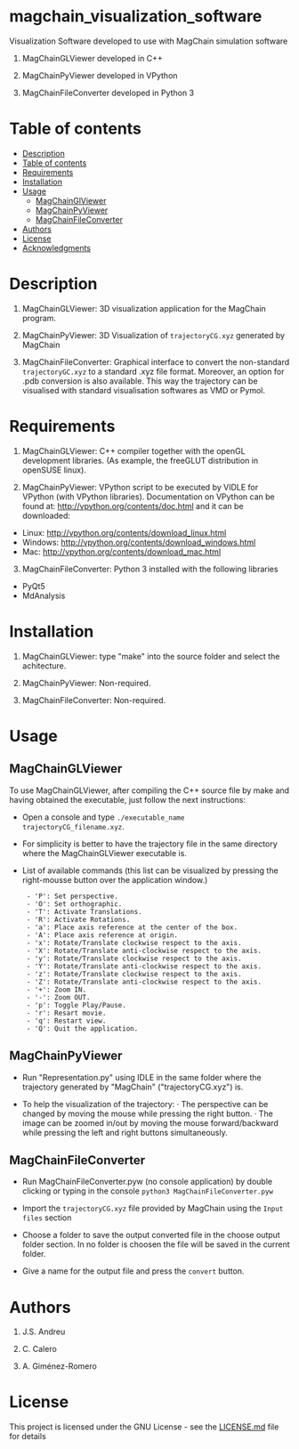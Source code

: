 # magchain_visualization_software
Visualization Software developed to use with MagChain simulation software

1) MagChainGLViewer developed in C++

2) MagChainPyViewer developed in VPython

3) MagChainFileConverter developed in Python 3

Table of contents
=================

<!--ts-->
   * [Description](#description)
   * [Table of contents](#table-of-contents)
   * [Requirements](#Requirements)
   * [Installation](#Installation)
   * [Usage](#usage)
      * [MagChainGlViewer](#MagChainGlViewer)
      * [MagChainPyViewer](#MagChainPyViewer)
      * [MagChainFileConverter](#MagChainFileConverter)
   * [Authors](#Authors)
   * [License](#License)
   * [Acknowledgments](#Acknowledgements)
<!--te-->

# Description
1) MagChainGLViewer: 3D visualization application for the MagChain program.

2) MagChainPyViewer: 3D Visualization of `trajectoryCG.xyz` generated by MagChain

3) MagChainFileConverter: Graphical interface to convert the non-standard `trajectoryGC.xyz` to a standard .xyz file format. Moreover, an option for .pdb conversion is also available. This way the trajectory can be visualised with standard visualisation softwares as VMD or Pymol.

# Requirements
1) MagChainGLViewer: C++ compiler together with the openGL development libraries. (As example, the freeGLUT distribution in openSUSE linux).

2) MagChainPyViewer: VPython script to be executed by VIDLE for VPython (with VPython libraries). Documentation on VPython can be found at: http://vpython.org/contents/doc.html and it can be downloaded:

  - Linux: http://vpython.org/contents/download_linux.html
  - Windows: http://vpython.org/contents/download_windows.html
  - Mac: http://vpython.org/contents/download_mac.html
  
3) MagChainFileConverter: Python 3 installed with the following libraries

- PyQt5
- MdAnalysis

# Installation
1) MagChainGLViewer: type "make" into the source folder and select the achitecture.

2) MagChainPyViewer: Non-required.

3) MagChainFileConverter: Non-required.

# Usage

## MagChainGLViewer

To use MagChainGLViewer, after compiling the C++ source file by make and having obtained the executable, just follow the next instructions:

- Open a console and type `./executable_name trajectoryCG_filename.xyz`.
- For simplicity is better to have the trajectory file in the same directory where the MagChainGLViewer executable is.

- List of available commands (this list can be visualized by pressing the right-mousse button over the application window.)

       - 'P': Set perspective.
       - 'O': Set orthographic.
       - 'T': Activate Translations.
       - 'R': Activate Rotations.
       - 'a': Place axis reference at the center of the box.
       - 'A': Place axis reference at origin.
       - 'x': Rotate/Translate clockwise respect to the axis.
       - 'X': Rotate/Translate anti-clockwise respect to the axis.
       - 'y': Rotate/Translate clockwise respect to the axis.
       - 'Y': Rotate/Translate anti-clockwise respect to the axis.
       - 'z': Rotate/Translate clockwise respect to the axis.
       - 'Z': Rotate/Translate anti-clockwise respect to the axis.
       - '+': Zoom IN.
       - '-': Zoom OUT.
       - 'p': Toggle Play/Pause.   
       - 'r': Resart movie.                        
       - 'q': Restart view. 
       - 'Q': Quit the application.

## MagChainPyViewer
- Run "Representation.py" using IDLE in the same folder where the trajectory
	  generated by "MagChain" ("trajectoryCG.xyz") is.
    
- To help the visualization of the trajectory:
	    · The perspective can be changed by moving the mouse while pressing the right button. 
	    · The image can be zoomed in/out by moving the mouse forward/backward while pressing the left and right buttons       simultaneously.

## MagChainFileConverter
- Run MagChainFileConverter.pyw (no console application) by double clicking or typing in the console `python3 MagChainFileConverter.pyw`

- Import the `trajectoryCG.xyz` file provided by MagChain using the `Input files` section

- Choose a folder to save the output converted file in the choose output folder section. In no folder is choosen the file will be saved in the current folder.

- Give a name for the output file and press the `convert` button.

# Authors

1) J.S. Andreu

2) C. Calero

3) A. Giménez-Romero

# License

This project is licensed under the GNU License - see the [LICENSE.md](https://github.com/alexeltsar/SPC_EnergyConfigurations/blob/master/LICENSE) file for details

